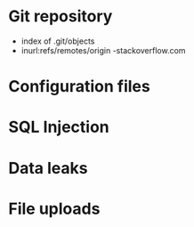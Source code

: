 # Git repository
- index of .git/objects
- inurl:refs/remotes/origin -stackoverflow.com

# Configuration files

# SQL Injection

# Data leaks

# File uploads
